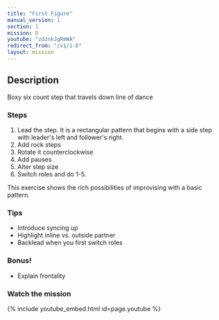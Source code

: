 ```yaml
---
title: "First Figure"
manual_version: 1
section: 1
mission: D
youtube: "zdznkJgRmWA"
redirect_from: "/v1/1-D"
layout: mission
---
```




## Description

Boxy six count step that travels down line of dance

### Steps

1. Lead the step. It is a rectangular pattern that begins with a side step with leader's left and follower's right. 
2. Add rock steps
3. Rotate it counterclockwise
4. Add pauses
5. Alter step size
6. Switch roles and do 1-5. 

This exercise shows the rich possibilities of improvising with a basic pattern. 

### Tips

* Introduce syncing up
* Highlight inline vs. outside partner
* Backlead when you first switch roles

### Bonus!

* Explain frontality

### Watch the mission

{% include youtube_embed.html id=page.youtube %}


